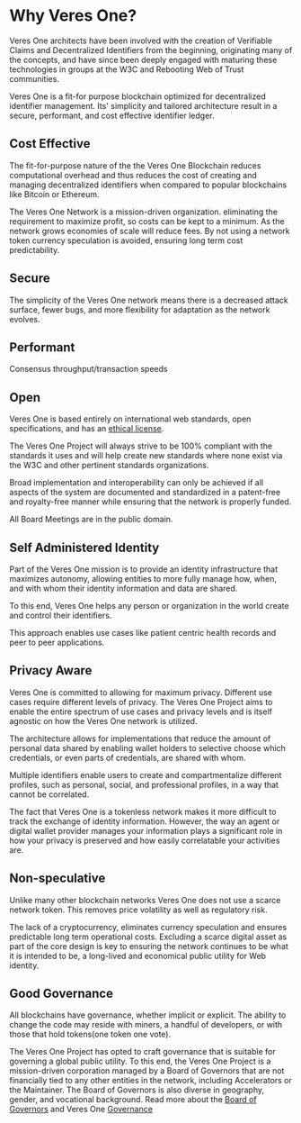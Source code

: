 # Why Veres One?

Veres One architects have been involved with the creation of Verifiable Claims and Decentralized Identifiers from the beginning, originating many of the concepts, and have since been deeply engaged with maturing these technologies in groups at the W3C and Rebooting Web of Trust communities.

Veres One is a fit-for purpose blockchain optimized for decentralized identifier management. Its' simplicity and tailored architecture result in a secure, performant, and cost effective identifier ledger.

## Cost Effective

The fit-for-purpose nature of the the Veres One Blockchain reduces computational overhead and thus reduces the cost of creating and managing decentralized identifiers when compared to popular blockchains like Bitcoin or Ethereum.

The Veres One Network is a mission-driven organization. eliminating the requirement to maximize profit, so costs can be kept to a minimum. As the network grows economies of scale will reduce fees. By not using a network token currency speculation is avoided, ensuring long term cost predictability.

## Secure

The simplicity of the Veres One network means there is a decreased attack surface, fewer bugs, and more flexibility for adaptation as the network evolves.

## Performant

Consensus throughput/transaction speeds

## Open

Veres One is based entirely on international web standards, open specifications, and has an [ethical license](https://docs.veres.one/agreements/software/).

The Veres One Project will always strive to be 100% compliant with the standards it uses and will help create new standards where none exist via the W3C and other pertinent standards organizations.

Broad implementation and interoperability can only be achieved if all aspects of the system are documented and standardized in a patent-free and royalty-free manner while ensuring that the network is properly funded.

All Board Meetings are in the public domain.

## Self Administered Identity

Part of the Veres One mission is to provide an identity infrastructure that maximizes autonomy, allowing entities to more fully manage how, when, and with whom their identity information and data are shared.

To this end, Veres One helps any person or organization in the world create and control their identifiers.

This approach enables use cases like patient centric health records and peer to peer applications.

## Privacy Aware

Veres One is committed to allowing for maximum privacy. Different use cases require different levels of privacy. The Veres One Project aims to enable the entire spectrum of use cases and privacy levels and is itself agnostic on how the Veres One network is utilized.

The architecture allows for implementations that reduce the amount of personal data shared by enabling wallet holders to selective choose which credentials, or even parts of credentials, are shared with whom.

Multiple identifiers enable users to create and compartmentalize different profiles, such as personal, social, and professional profiles, in a way that cannot be correlated.

The fact that Veres One is a tokenless network makes it more difficult to track the exchange of identity information. However, the way an agent or digital wallet provider manages your information plays a significant role in how your privacy is preserved and how easily correlatable your activities are.

## Non-speculative

Unlike many other blockchain networks Veres One does not use a scarce network token. This removes price volatility as well as regulatory risk.

The lack of a cryptocurrency, eliminates currency speculation and ensures predictable long term operational costs. Excluding a scarce digital asset as part of the core design is key to ensuring the network continues to be what it is intended to be, a long-lived and economical public utility for Web identity.

## Good Governance

All blockchains have governance, whether implicit or explicit. The ability to change the code may reside with miners, a handful of developers, or with those that hold tokens(one token one vote).

The Veres One Project has opted to craft governance that is suitable for governing a global public utility. To this end, the Veres One Project is a mission-driven corporation managed by a Board of Governors that are not financially tied to any other entities in the network, including Accelerators or the Maintainer. The Board of Governors is also diverse in geography, gender, and vocational background. Read more about the [Board of Governors](https://docs.veres.one/network/governors/) and Veres One [Governance](https://docs.veres.one/network/governance/)
